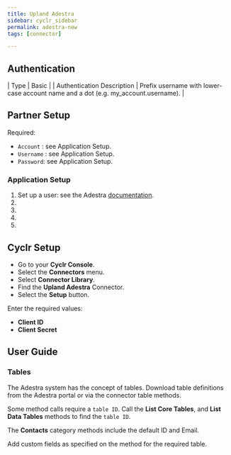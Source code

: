```yaml
---
title: Upland Adestra
sidebar: cyclr_sidebar
permalink: adestra-new
tags: [connector]

---
```

## Authentication

| Type      | Basic |
| Authentication Description | Prefix username with lower-case account name and a dot (e.g. my_account.username). |

## Partner Setup
Required:
* `Account` : see Application Setup.
* `Username` : see Application Setup.
* `Password`: see Application Setup. 



### Application Setup

1. Set up a user: see the Adestra [documentation](https://app.adestra.com/doc/page/current/index/admin/users/users).
2.
3.
4.
5.

## Cyclr Setup

*   Go to your **Cyclr Console**.
*   Select the **Connectors** menu.
*   Select **Connector Library**.
*   Find the **Upland Adestra** Connector.
*   Select the **Setup** button.

Enter the required values:
* **Client ID**
* **Client Secret**


## User Guide

### Tables
The Adestra system has the concept of tables. Download table definitions from the Adestra portal or via the connector table methods.

Some method calls require a `table ID`. Call the **List Core Tables**, and **List Data Tables** methods to find the `table ID`.

The **Contacts** category methods include the default ID and Email.

Add custom fields as specified on the method for the required table. 

